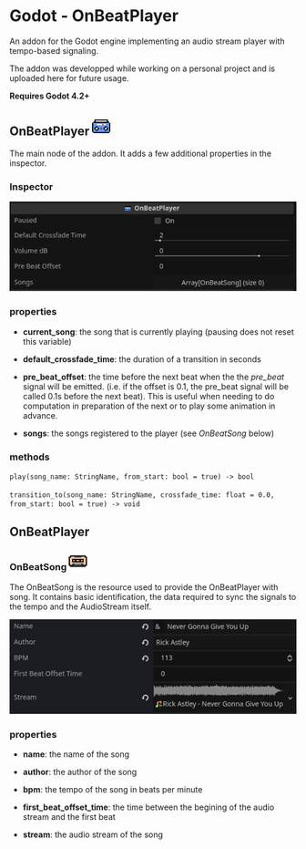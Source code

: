 # Godot - OnBeatPlayer

An addon for the Godot engine implementing an audio stream player with tempo-based signaling.

The addon was developped while working on a personal project and is uploaded here for future usage.

**Requires Godot 4.2+**

## OnBeatPlayer <img src="addons\on_beat_player\assets\OnBeatPlayer.png" width="32"/>

The main node of the addon. It adds a few additional properties in the inspector.

### Inspector

<img src="assets\obp_editor.png"/>

### properties

- **current_song**: the song that is currently playing (pausing does not reset this variable)

- **default_crossfade_time**: the duration of a transition in seconds

- **pre_beat_offset**: the time before the next beat when the the *pre_beat* signal will be emitted. (i.e. if the offset is 0.1, the pre_beat signal will be called 0.1s before the next beat). This is useful when needing to do computation in preparation of the next or to play some animation in advance.

- **songs**: the songs registered to the player (see *OnBeatSong* below)

### methods

```
play(song_name: StringName, from_start: bool = true) -> bool

transition_to(song_name: StringName, crossfade_time: float = 0.0, from_start: bool = true) -> void
```

## OnBeatPlayer

### OnBeatSong <img src="addons\on_beat_player\assets\OnBeatSong.png" width="32"/>
The OnBeatSong is the resource used to provide the OnBeatPlayer with song. It contains basic identification, the data required to sync the signals to the tempo and the AudioStream itself.
    
<img src="assets\obs_editor.png"/>
    
### properties

- **name**: the name of the song

- **author**: the author of the song

- **bpm**: the tempo of the song in beats per minute

- **first_beat_offset_time**: the time between the begining of the audio stream and the first beat

- **stream**: the audio stream of the song